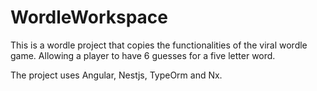 # WordleWorkspace
This is a wordle project that copies the functionalities of the viral wordle game.
Allowing a player to have 6 guesses for a five letter word.

The project uses Angular, Nestjs, TypeOrm and Nx.
